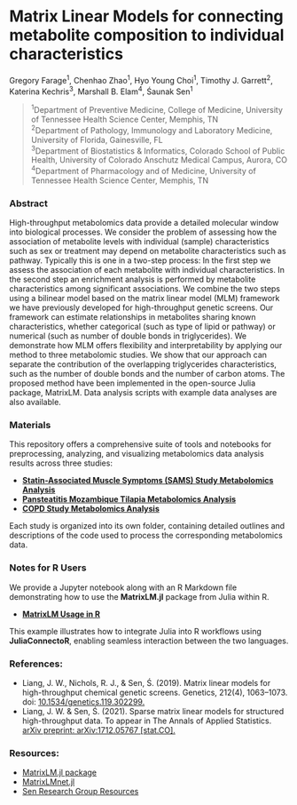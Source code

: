 # Matrix Linear Models for connecting metabolite composition to individual characteristics


Gregory Farage<sup>1</sup>, Chenhao Zhao<sup>1</sup>, Hyo Young Choi<sup>1</sup>, Timothy J. Garrett<sup>2</sup>, Katerina Kechris<sup>3</sup>, Marshall B. Elam<sup>4</sup>, Śaunak Sen<sup>1</sup>

><sup>1</sup>Department of Preventive Medicine, College of Medicine, University of Tennessee Health Science Center, Memphis, TN   
<sup>2</sup>Department of Pathology, Immunology and Laboratory Medicine, University of Florida, Gainesville, FL    
<sup>3</sup>Department of Biostatistics & Informatics, Colorado School of Public Health, University of Colorado Anschutz Medical Campus, Aurora, CO   
<sup>4</sup>Department of Pharmacology and of Medicine, University of Tennessee Health Science Center, Memphis, TN   


### Abstract     
High-throughput metabolomics data provide a detailed molecular window into biological processes. We consider the problem of assessing how the association of metabolite levels with individual (sample) characteristics such as sex or treatment may depend on metabolite characteristics such as pathway. Typically this is one in a two-step process: In the first step we assess the association of each metabolite with individual characteristics. In the second step an enrichment analysis is performed by metabolite characteristics among significant associations. We combine the two steps using a bilinear model based on the matrix linear model (MLM) framework we have previously developed for high-throughput genetic screens. Our framework can estimate relationships in metabolites sharing known characteristics, whether categorical (such as type of lipid or pathway) or numerical (such as number of double bonds in triglycerides). We demonstrate how MLM offers flexibility and interpretability by applying our method to three metabolomic studies. We show that our approach can separate the contribution of the overlapping triglycerides characteristics, such as the number of double bonds and the number of carbon atoms. The proposed method have been implemented in the open-source Julia package, MatrixLM. Data analysis scripts with example data analyses are also available.

### Materials

This repository offers a comprehensive suite of tools and notebooks for preprocessing, analyzing, and visualizing metabolomics data analysis results across three studies:

- [**Statin-Associated Muscle Symptoms (SAMS) Study Metabolomics Analysis**](https://github.com/senresearch/mlm-metabolomics-supplement/tree/main/SAMSstudy)  
- [**Pansteatitis Mozambique Tilapia Metabolomics Analysis**](https://github.com/senresearch/mlm-metabolomics-supplement/tree/main/PANSTEATITISstudy)  
- [**COPD Study Metabolomics Analysis**](https://github.com/senresearch/mlm-metabolomics-supplement/tree/main/COPDstudy)

Each study is organized into its own folder, containing detailed outlines and descriptions of the code used to process the corresponding metabolomics data.

### Notes for R Users  
We provide a Jupyter notebook along with an R Markdown file demonstrating how to use the **MatrixLM.jl** package from Julia within R.  

- [**MatrixLM Usage in R**](https://github.com/senresearch/mlm-metabolomics-supplement/tree/main/Example_in_R/MatrixLM_in_R_juliaconnectoR.ipynb)  

This example illustrates how to integrate Julia into R workflows using **JuliaConnectoR**, enabling seamless interaction between the two languages.

### References:

- Liang, J. W., Nichols, R. J., & Sen, Ś. (2019). Matrix linear models for high-throughput chemical genetic screens. Genetics, 212(4), 1063–1073. doi: [10.1534/genetics.119.302299.](https://academic.oup.com/genetics/article/212/4/1063/5931246)
- Liang, J. W. & Sen, Ś. (2021). Sparse matrix linear models for structured high-throughput data. To appear in The Annals of Applied Statistics. [arXiv preprint: arXiv:1712.05767 [stat.CO].](https://arxiv.org/abs/1712.05767)


### Resources:

- [MatrixLM.jl package](https://github.com/senresearch/MatrixLM.jl)
- [MatrixLMnet.jl](https://github.com/senresearch/MatrixLMnet.jl)
- [Sen Research Group Resources](https://senresearch.github.io/)